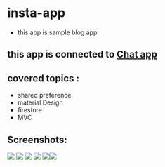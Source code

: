 # insta-app
* this app is sample blog app
## this app is connected to [Chat app](https://github.com/Open-Source-Community/chat-app) 

## covered topics :
* shared preference
* material Design
* firestore
* MVC

## Screenshots:
![](p1.jpeg)
![](p2.jpeg)
![](p3.jpeg)
![](p4.jpeg)
![](p5.jpeg)![](p6.jpeg)
